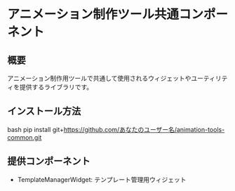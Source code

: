 # アニメーション制作ツール共通コンポーネント

## 概要
アニメーション制作用ツールで共通して使用されるウィジェットやユーティリティを提供するライブラリです。

## インストール方法

bash
pip install git+https://github.com/あなたのユーザー名/animation-tools-common.git

## 提供コンポーネント
- TemplateManagerWidget: テンプレート管理用ウィジェット